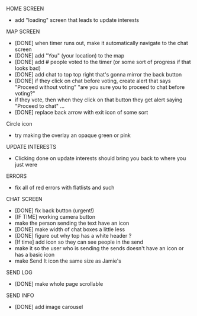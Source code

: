 HOME SCREEN
- add "loading" screen that leads to update interests

MAP SCREEN
- [DONE] when timer runs out, make it automatically navigate to the chat screen
- [DONE] add "You" (your location) to the map
- [DONE] add # people voted to the timer (or some sort of progress if that looks bad)
- [DONE] add chat to top top right that's gonna mirror the back button
- [DONE] if they click on chat before voting, create alert that says "Proceed without voting" "are you sure you to proceed to chat before voting?" 
- if they vote, then when they click on that button they get alert saying "Proceed to chat" ...
- [DONE] replace back arrow with exit icon of some sort

Circle icon
- try making the overlay an opaque green or pink

UPDATE INTERESTS
- Clicking done on update interests should bring you back to where you just were

ERRORS
- fix all of red errors with flatlists and such

CHAT SCREEN
- [DONE] fix back button (urgent!)
- [IF TIME] working camera button
- make the person sending the text have an icon
- [DONE] make width of chat boxes a little less
- [DONE] figure out why top has a white header ?
- [If time] add icon so they can see people in the send 
- make it so the user who is sending the sends doesn't have an icon or has a basic icon
- make Send It icon the same size as Jamie's

SEND LOG
- [DONE] make whole page scrollable

SEND INFO
- [DONE] add image carousel